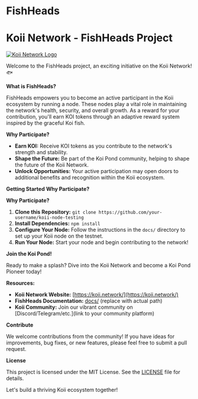 # FishHeads
# Koii Network - FishHeads Project

[![Koii Network Logo](https://koii.network/wp-content/uploads/2023/03/koi-fish.png)](https://koii.network/)

Welcome to the FishHeads project, an exciting initiative on the Koii Network! 🐟

**What is FishHeads?**

FishHeads empowers you to become an active participant in the Koii ecosystem by running a node. These nodes play a vital role in maintaining the network's health, security, and overall growth. As a reward for your contribution, you'll earn KOI tokens through an adaptive reward system inspired by the graceful Koi fish. 

**Why Participate?**

* **Earn KOI:**  Receive KOI tokens as you contribute to the network's strength and stability. 
* **Shape the Future:** Be part of the Koi Pond community, helping to shape the future of the Koii Network.
* **Unlock Opportunities:**  Your active participation may open doors to additional benefits and recognition within the Koii ecosystem. 

**Getting Started**
**Why Participate?**

**Why Participate?**


1. **Clone this Repository:** `git clone https://github.com/your-username/koii-node-testing`
2. **Install Dependencies:** `npm install` 
3. **Configure Your Node:** Follow the instructions in the `docs/` directory to set up your Koii node on the testnet.
4. **Run Your Node:** Start your node and begin contributing to the network!

**Join the Koi Pond!**

Ready to make a splash? Dive into the Koii Network and become a Koi Pond Pioneer today! 

**Resources:**

* **Koii Network Website:** [https://koii.network/](https://koii.network/)
* **FishHeads Documentation:** [docs/](docs/) (replace with actual path)
* **Koii Community:** Join our vibrant community on [Discord/Telegram/etc.](link to your community platform)

**Contribute**

We welcome contributions from the community! If you have ideas for improvements, bug fixes, or new features, please feel free to submit a pull request.

**License**

This project is licensed under the MIT License. See the [LICENSE](LICENSE) file for details.

Let's build a thriving Koii ecosystem together!
